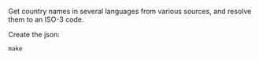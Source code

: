Get country names in several languages from various sources, and resolve them to
an ISO-3 code.

Create the json:

    make
